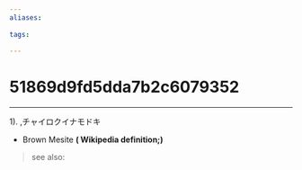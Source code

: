 ```yaml
---
aliases:
    
tags:
    
---
```


# 51869d9fd5dda7b2c6079352
---
1).
,チャイロクイナモドキ

- Brown Mesite
**( Wikipedia definition;)**
> see also: 
            